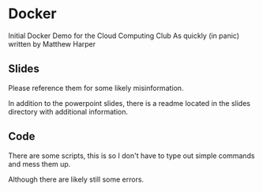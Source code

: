 # Docker
Initial Docker Demo for the Cloud Computing Club
As quickly (in panic) written by Matthew Harper

## Slides
Please reference them for some likely misinformation.

In addition to the powerpoint slides, there is a readme located in the slides directory with additional information.

## Code
There are some scripts, this is so I don't have to type out simple commands and mess them up.

Although there are likely still some errors.